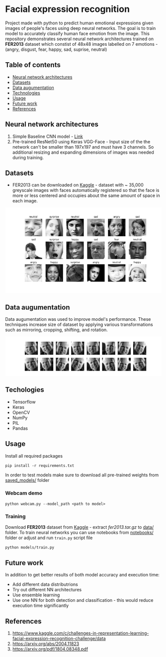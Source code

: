 # Facial expression recognition
Project made with python to predict human emotional expressions given images of people's faces using deep neural networks. The goal is to train model to accurately classify human face emotion from the image. This repository demonstrates several neural network architectures trained on **FER2013** dataset which constist of 48x48 images labelled on 7 emotions - (angry, disgust, fear, happy, sad, suprise, neutral)

## Table of contents

* [Neural network architectures](#neural-network-architectures)
* [Datasets](#datasets)
* [Data augumentation](#data-augumentation)
* [Technologies](#technologies)
* [Usage](#usage)
* [Future work](#future-work)
* [References](#references)

## Neural network architectures
1. Simple Baseline CNN model - [Link](#https://arxiv.org/abs/2004.11823)
2. Pre-trained ResNet50 using Keras VGG-Face - Input size of the the network can't be smaller than 197x197 and must have 3 channels. So additional resizing and expanding dimensions of images was needed during training.

## Datasets
- FER2013 can be downloaded on [Kaggle](#https://www.kaggle.com/c/challenges-in-representation-learning-facial-expression-recognition-challenge/data) - dataset with ~ 35,000 greyscale images with faces automatically registered so that the face is more or less centered and occupies about the same amount of space in each image.

![Alt text](assets/gen_faces2.png?raw=true)

## Data augumentation
Data augumentation was used to improve model's performance. These techniques increase size of dataset by applying various transformations such as mirroring, cropping, shifting, and rotation.

![Alt text](assets/aug_faces.png?raw=true)

## Techologies
- Tensorflow
- Keras
- OpenCV
- NumPy
- PIL
- Pandas

## Usage
Install all required packages
```
pip install -r requirements.txt
```
In order to test models make sure to download all pre-trained weights from [saved_models/](models/saved_models) folder
### Webcam demo
```
python webcam.py --model_path <path to model>
```
### Training
Download **FER2013** dataset from [Kaggle](https://www.kaggle.com/c/challenges-in-representation-learning-facial-expression-recognition-challenge/data) - extract *fer2013.tar.gz* to [data/](data/) folder.
To train neural networks you can use notebooks from [notebooks/](notebooks/) folder or adjust and run `train.py` script file
```
python models/train.py
```

## Future work
In addition to get better results of both model accuracy and execution time:

- Add different data distributrions
- Try out different NN architectures
- Use ensemble learning
- Use one NN for both detection and classification - this would reduce execution time significantly

## References
1. https://www.kaggle.com/c/challenges-in-representation-learning-facial-expression-recognition-challenge/data
2. https://arxiv.org/abs/2004.11823
3. https://arxiv.org/pdf/1804.08348.pdf
